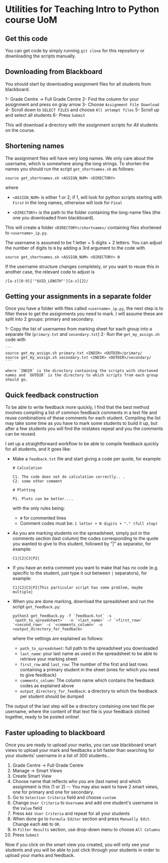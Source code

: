 # Utilities for Teaching Intro to Python course UoM

## Get this code

You can get code by simply running `git clone` for this repository or downloading the scripts manually.

## Downloading from Blackboard

You should start by downloading assignment files for all students from blackboard.

1- Grade Centre -> Full Grade Centre
2- Find the column for your assignment and press on gray arrow
3- Choose `Assignment File Download`
4- Scroll down to `SELECT FILES` and choose `All attempt files`
5- Scroll up and select all students
6- Press `Submit`


This will download a directory with the assignment scripts for *All* students on the course.

## Shortening names

The assignment files will have very long names. We only care about the username, which is somewhere along the long strings.
To shorten the names you should run the script `get_shortnames.sh` as follows:

```
source get_shortnames.sh <ASSIGN_NUM> <DIRECTORY>
```

where

- `<ASSIGN_NUM>` is either 1 or 2; if 1, will look for python scripts starting with `First` in the long names, otherwise will look for `Final`

- `<DIRECTORY>` is the path to the folder containing the long-name files (the one you downloaded from blackboard).

This will create a folder `<DIRECTORY>/shortnames/` containing files shortened to `<username>_ip.py`.

The username is assumed to be 1 letter + 5 digits + 2 letters. You can adjust the number of digits to `N` by adding a 3rd argument to the code with

```
source get_shortnames.sh <ASSIGN_NUM> <DIRECTORY> N
```


If the username structure changes completely, or you want to reuse this in another case, the relevant code to adjust is
```
/[a-z][0-9]{'"$UID_LENGTH"'}[a-z]{2}/
```

## Getting your assignments in a separate folder

Once you have a folder with files called `<username>_ip.py`, the next step is to filter these to get the assignments you need to mark. I will assume these are split into 2 groups: primary and secondary.

1- Copy the list of usernames from marking sheet for each group into a separate file (`primary.txt` and `secondary.txt`)
2- Run the `get_my_assign.sh` code with

    ```
    source get_my_assign.sh primary.txt <INDIR> <OUTDIR>/primary/
    source get_my_assign.sh secondary.txt <INDIR> <OUTDIR>/secondary/
    ```

    where `INDIR` is the directory containing the scripts with shortened names and `OUTDIR` is the directory to which scripts from each group should go.


## Quick feedback construction

To be able to write feedback more quickly, I find that the best method involves compiling a list of common feedback comments in a text file and reuse combinations of these comments for each student. Compiling the list may take some time as you have to mark some students to build it up, but after a few students you will find the mistakes repeat and you the comments can be reused.

I set up a straightforward workflow to be able to compile feedback quickly for all students, and it goes like:

- Make a `feedback.txt` file and start giving a code per quote, for example:

    ```
    # Calculation

    C1. The code does not do calculation correctly.. .
    C2. some other comemnt

    # Plotting

    P1. Plots can be better....

    ```

    with the only rules being:
    - `#` for commented lines
    - Comment codes must be: `1 letter + N digits + "." (full stop)`

- As you are marking students on the spreadsheet, simply put in the comments section (last column) the codes corresponding to the quote you wanted to give to this student, followed by "|" as separator, for example:
    ```
    C1|C2|C3|P2|
    ```
- If you have an extra comment you want to make that has no code (e.g. specific to the student, just type it out between `|` separators), for example:
    ```
    C1|C2|C3|P2|This particular script has some problem, maybe multiple|
    ```

- When you are done marking, download the spreadsheet and run the script `get_feedback.py`:
    ```
    python3 get_feedback.py -f `feedback.txt` -s `<path_to_spreadsheet>`  -n `<last_name>` -r `<first_row>` `<second_row>` -c `<comments_column>` -o <output_directory_for_feedback>
    ```
    where the settings are explained as follows:
    -  `path_to_spreadsheet`:  full path to the spreadsheet you downloaded
    -  `last_name`: your last name as used in the spreadsheet to be able to retrieve your marking sheet
    - `first_row` and `last_row`: The number of the first and last rows containing a primary student in the sheet (ones for which you need to give feedback)
    - `comments_column`: The column name which contains the feedback codes as explained above
    - `output_directory_for_feedback`: a directory to which the feedback per student should be dumped


The output of the last step will be a directory containing one text file per username, where the content of that text file is your feedback stiched together, ready to be posted online!


## Faster uploading to blackboard

Once you are ready to upload your marks, you can use blackboard smart views to upload your mark and feedbacks a bit faster than searching for your students' username in a list of 300 students...

1. Grade Centre -> Full Grade Centre
2. Manage -> Smart Views
3. Create Smart View
4. Choose name that reflects who you are (last name) and which assignment is this (1 or 2) -- You may also want to have 2 smart views, one for primary and one for secondary.
5. Go to `Selection Criteria` field and choose `custom`
6. Change `User Criteria` to `Username` and add one student's username in the `Value` field
7. Press `Add User Criteria` and repeat for all your students
8. When done go to `Formula Editor` section and press `Manually Edit`. Change each `AND` to `OR`.
9. In `Filter Results` section, use drop-down menu to choose `All Columns`
10. Press `Submit`


Now if you click on the smart view you created, you will only see your students and you will be able to just click through your students in order to upload your marks and feedback.


